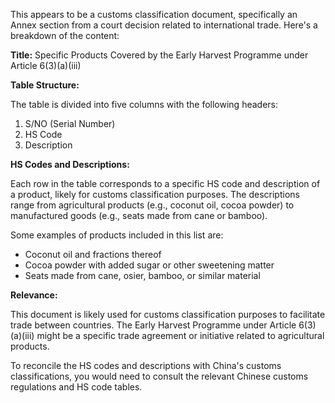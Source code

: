 This appears to be a customs classification document, specifically an Annex section from a court decision related to international trade. Here's a breakdown of the content:

**Title:** Specific Products Covered by the Early Harvest Programme under Article 6(3)(a)(iii)

**Table Structure:**

The table is divided into five columns with the following headers:

1. S/NO (Serial Number)
2. HS Code
3. Description

**HS Codes and Descriptions:**

Each row in the table corresponds to a specific HS code and description of a product, likely for customs classification purposes. The descriptions range from agricultural products (e.g., coconut oil, cocoa powder) to manufactured goods (e.g., seats made from cane or bamboo).

Some examples of products included in this list are:

* Coconut oil and fractions thereof
* Cocoa powder with added sugar or other sweetening matter
* Seats made from cane, osier, bamboo, or similar material

**Relevance:**

This document is likely used for customs classification purposes to facilitate trade between countries. The Early Harvest Programme under Article 6(3)(a)(iii) might be a specific trade agreement or initiative related to agricultural products.

To reconcile the HS codes and descriptions with China's customs classifications, you would need to consult the relevant Chinese customs regulations and HS code tables.